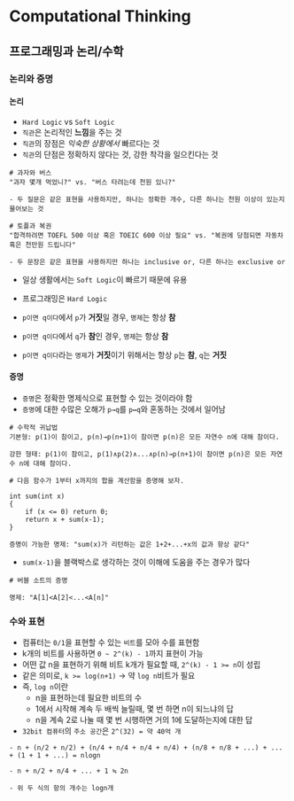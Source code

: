 # Computational Thinking

## 프로그래밍과 논리/수학

### 논리와 증명

#### 논리

-   `Hard Logic` vs `Soft Logic`
-   `직관`은 논리적인 **느낌**을 주는 것
-   `직관`의 장점은 *익숙한 상황에서*  빠르다는 것
-   `직관`의 단점은 정확하지 않다는 것, 강한 착각을 일으킨다는 것

```
# 과자와 버스
"과자 몇개 먹었니?" vs. "버스 타려는데 천원 있니?"

- 두 질문은 같은 표현을 사용하지만, 하나는 정확한 개수, 다른 하나는 천원 이상이 있는지 물어보는 것
```

```
# 토플과 복권
"합격하려면 TOEFL 500 이상 혹은 TOEIC 600 이상 필요" vs. "복권에 당첨되면 자동차 혹은 천만원 드립니다"

- 두 문장은 같은 표현을 사용하지만 하나는 inclusive or, 다른 하나는 exclusive or
```

-   일상 생활에서는 `Soft Logic`이 빠르기 때문에 유용
-   프로그래밍은 `Hard Logic`

-   `p이면 q이다`에서 `p`가 **거짓**일 경우, `명제`는 항상 **참**
-   `p이면 q이다`에서 `q`가 **참**인 경우, `명제`는 항상 **참**
-   `p이면 q이다`라는 `명제`가 **거짓**이기 위해서는 항상 `p`는 **참**, `q`는 **거짓**

#### 증명

-   `증명`은 정확한 명제식으로 표현할 수 있는 것이라야 함
-   `증명`에 대한 수많은 오해가 `p→q`를 `p↔q`와 혼동하는 것에서 일어남

```
# 수학적 귀납법
기본형: p(1)이 참이고, p(n)→p(n+1)이 참이면 p(n)은 모든 자연수 n에 대해 참이다.

강한 형태: p(1)이 참이고, p(1)∧p(2)∧...∧p(n)→p(n+1)이 참이면 p(n)은 모든 자연수 n에 대해 참이다.
```

```
# 다음 함수가 1부터 x까지의 합을 계산함을 증명해 보자.

int sum(int x)
{
	if (x <= 0) return 0;
	return x + sum(x-1);
}

증명이 가능한 명제: "sum(x)가 리턴하는 값은 1+2+...+x의 값과 항상 같다"
```

-   `sum(x-1)`을 블랙박스로 생각하는 것이 이해에 도움을 주는 경우가 많다

```
# 버블 소트의 증명

명제: "A[1]<A[2]<...<A[n]"
```



### 수와 표현

-   컴퓨터는 `0/1`을 표현할 수 있는 `비트`를 모아 수를 표현함
-   k개의 비트를 사용하면 `0 ~ 2^(k) - 1`까지 표현이 가능
-   어떤 값 n을 표현하기 위해 비트 k개가 필요할 때, `2^(k) - 1 >= n`이 성립
-   같은 의미로, `k >= log(n+1)` → 약 `log n`비트가 필요
-   즉, `log n`이란
    -   n을 표현하는데 필요한 비트의 수
    -   1에서 시작해 계속 두 배씩 늘릴때, 몇 번 하면 n이 되느냐의 답
    -   n을 계속 2로 나눌 때 몇 번 시행하면 거의 1에 도달하는지에 대한 답
-   `32bit 컴퓨터`의 `주소 공간`은 `2^(32) = 약 40억 개`

```
- n + (n/2 + n/2) + (n/4 + n/4 + n/4 + n/4) + (n/8 + n/8 + ...) + ... + (1 + 1 + ...) = nlogn

- n + n/2 + n/4 + ... + 1 ≒ 2n

- 위 두 식의 항의 개수는 logn개
```

